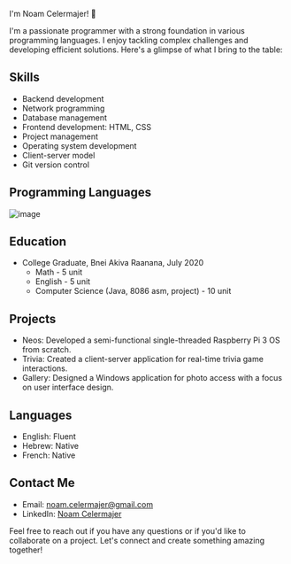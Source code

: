 I'm Noam Celermajer! 👋

I'm a passionate programmer with a strong foundation in various programming languages. I enjoy tackling complex challenges and developing efficient solutions. Here's a glimpse of what I bring to the table:

## Skills
- Backend development
- Network programming
- Database management
- Frontend development: HTML, CSS
- Project management
- Operating system development
- Client-server model
- Git version control

## Programming Languages
![image]({https://img.shields.io/badge/C-00599C?style=for-the-badge&logo=c&logoColor=white},{https://img.shields.io/badge/C%23-239120?style=for-the-badge&logo=c-sharp&logoColor=white}) 
 ## Education
- College Graduate, Bnei Akiva Raanana, July 2020
  - Math - 5 unit
  - English - 5 unit
  - Computer Science (Java, 8086 asm, project) - 10 unit

## Projects
- Neos: Developed a semi-functional single-threaded Raspberry Pi 3 OS from scratch.
- Trivia: Created a client-server application for real-time trivia game interactions.
- Gallery: Designed a Windows application for photo access with a focus on user interface design.

## Languages
- English: Fluent
- Hebrew: Native
- French: Native

## Contact Me
- Email: noam.celermajer@gmail.com
- LinkedIn: [Noam Celermajer](https://www.linkedin.com/in/noam-celermajer-67aba425b/)

Feel free to reach out if you have any questions or if you'd like to collaborate on a project. Let's connect and create something amazing together!

